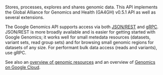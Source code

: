 Stores, processes, explores and shares genomic data. This API implements
the Global Alliance for Genomics and Health (GA4GH) v0.5.1 API as well as
several extensions.

The Google Genomics API supports access via both
[JSON/REST](https://cloud.google.com/genomics/reference/rest) and
[gRPC](https://cloud.google.com/genomics/reference/rpc). JSON/REST is more
broadly available and is easier for getting started with Google Genomics; it
works well for small metedata resources (datasets, variant sets, read group
sets) and for browsing small genomic regions for datasets of any size. For
performant bulk data access (reads and variants), use gRPC.

See also an [overview of genomic resources](https://cloud.google.com/genomics/v1/users-guide)
and an overview of [Genomics on Google Cloud](https://cloud.google.com/genomics/overview).